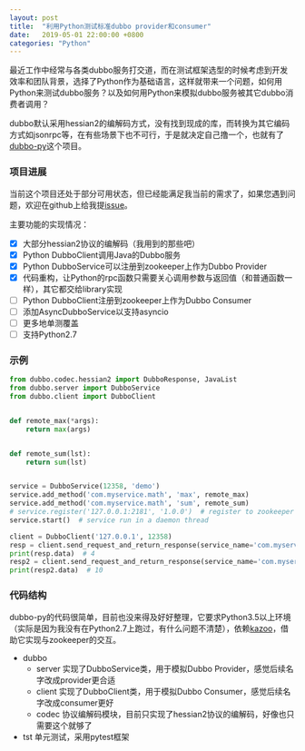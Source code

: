 ```yaml
---
layout: post
title:  "利用Python测试标准dubbo provider和consumer"
date:   2019-05-01 22:00:00 +0800
categories: "Python"
---
```

最近工作中经常与各类dubbo服务打交道，而在测试框架选型的时候考虑到开发效率和团队背景，选择了Python作为基础语言，这样就带来一个问题，如何用Python来测试dubbo服务？以及如何用Python来模拟dubbo服务被其它dubbo消费者调用？

dubbo默认采用hessian2的编解码方式，没有找到现成的库，而转换为其它编码方式如jsonrpc等，在有些场景下也不可行，于是就决定自己撸一个，也就有了[dubbo-py](https://github.com/feiyuw/dubbo-py)这个项目。

### 项目进展

当前这个项目还处于部分可用状态，但已经能满足我当前的需求了，如果您遇到问题，欢迎在github上给我提[issue](https://github.com/feiyuw/dubbo-py/issues)。

主要功能的实现情况：
- [x] 大部分hessian2协议的编解码（我用到的那些吧）
- [x] Python DubboClient调用Java的Dubbo服务
- [x] Python DubboService可以注册到zookeeper上作为Dubbo Provider
- [x] 代码重构，让Python的rpc函数只需要关心调用参数与返回值（和普通函数一样），其它都交给library实现
- [ ] Python DubboClient注册到zookeeper上作为Dubbo Consumer
- [ ] 添加AsyncDubboService以支持asyncio
- [ ] 更多地单测覆盖
- [ ] 支持Python2.7

### 示例

```python
from dubbo.codec.hessian2 import DubboResponse, JavaList
from dubbo.server import DubboService
from dubbo.client import DubboClient


def remote_max(*args):
    return max(args)


def remote_sum(lst):
    return sum(lst)


service = DubboService(12358, 'demo')
service.add_method('com.myservice.math', 'max', remote_max)
service.add_method('com.myservice.math', 'sum', remote_sum)
# service.register('127.0.0.1:2181', '1.0.0')  # register to zookeeper
service.start()  # service run in a daemon thread

client = DubboClient('127.0.0.1', 12358)
resp = client.send_request_and_return_response(service_name='com.myservice.math', method_name='max', args=[1, 2, 3, 4])
print(resp.data)  # 4
resp2 = client.send_request_and_return_response(service_name='com.myservice.math', method_name='sum', args=[JavaList([1, 2, 3, 4])])
print(resp2.data)  # 10
```

### 代码结构

dubbo-py的代码很简单，目前也没来得及好好整理，它要求Python3.5以上环境（实际是因为我没有在Python2.7上跑过，有什么问题不清楚），依赖[kazoo](https://kazoo.readthedocs.io/en/latest/)，借助它实现与zookeeper的交互。

* dubbo
    * server    实现了DubboService类，用于模拟Dubbo Provider，感觉后续名字改成provider更合适
    * client    实现了DubboClient类，用于模拟Dubbo Consumer，感觉后续名字改成consumer更好
    * codec     协议编解码模块，目前只实现了hessian2协议的编解码，好像也只需要这个就够了
* tst    单元测试，采用pytest框架
